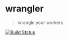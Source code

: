 # wrangler
> wrangle your workers

[![Build Status](https://travis-ci.com/ashleygwilliams/wrangler.svg?token=hHeDp9pQmz9kvsgRNVHy&branch=master)](https://travis-ci.com/ashleygwilliams/wrangler)

